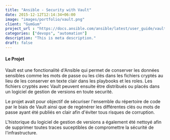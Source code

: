 ```yaml
---
title: "Ansible - Security with Vault"
date: 2015-12-12T12:14:34+06:00
image: "images/portfolio/vault.png"
client: "GumGum"
project_url : "https://docs.ansible.com/ansible/latest/user_guide/vault.html"
categories: ["devops", "automation"]
description: "This is meta description."
draft: false
---
```


#### Le Projet

Vault est une fonctionalité d'Ansible qui permet de conserver les données sensibles comme les mots de passe ou les clés dans les fichiers cryptés au lieu de les conserver en texte clair dans les playbooks et les roles. Les fichiers cryptés avec Vault peuvent ensuite être distribués ou placés dans un logiciel de gestion de versions en toute securité.

Le projet avait pour objectif de sécuriser l'ensemble du répertoire de code par le biais de Vault ainsi que de regénérer les différentes clés ou mots de passe ayant été publiés en clair afin d'éviter tous risques de corruption.

L'historique du logiciel de gestion de versions a également été nettoyé afin de supprimer toutes traces suceptibles de compromettre la sécurité de l'infrastructure.
